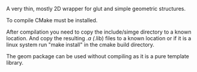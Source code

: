 A very thin, mostly 2D wrapper for glut and simple
geometric structures.

To compile CMake must be installed.

After compilation you need to copy the include/simge
directory to a known location. And copy the resulting
*.a (*.lib) files to a known location or
if it is a linux system run "make install" in the 
cmake build directory.

The geom package can be used without compiling
as it is a pure template library.


